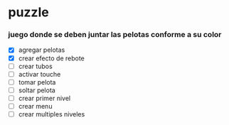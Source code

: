 # puzzle
### juego donde se deben juntar las pelotas conforme a su color


- [x] agregar pelotas
- [x] crear efecto de rebote
- [ ] crear tubos
- [ ] activar touche
- [ ] tomar pelota
- [ ] soltar pelota
- [ ] crear primer nivel
- [ ] crear menu
- [ ] crear multiples niveles
